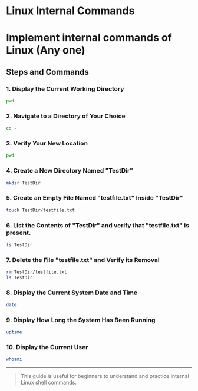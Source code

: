 # Linux Internal Commands

# Implement internal commands of Linux (Any one)

## Steps and Commands

### 1. Display the Current Working Directory
```bash
pwd
```

### 2. Navigate to a Directory of Your Choice
```bash
cd ~
```

### 3. Verify Your New Location
```bash
pwd
```

### 4. Create a New Directory Named "TestDir"
```bash
mkdir TestDir
```

### 5. Create an Empty File Named "testfile.txt" Inside "TestDir"
```bash
touch TestDir/testfile.txt
```

### 6. List the Contents of "TestDir"  and verify that "testfile.txt" is present.
```bash
ls TestDir
```

### 7. Delete the File "testfile.txt" and Verify its Removal
```bash
rm TestDir/testfile.txt
ls TestDir
```

### 8. Display the Current System Date and Time
```bash
date
```

### 9. Display How Long the System Has Been Running
```bash
uptime
```

### 10. Display the Current User
```bash
whoami
```

---

> This guide is useful for beginners to understand and practice internal Linux shell commands.

